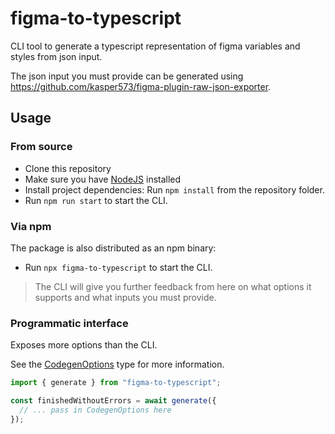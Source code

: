 # figma-to-typescript

CLI tool to generate a typescript representation of figma variables and styles from json input.

The json input you must provide can be generated using https://github.com/kasper573/figma-plugin-raw-json-exporter.

## Usage

### From source

- Clone this repository
- Make sure you have [NodeJS](https://nodejs.org/en) installed
- Install project dependencies: Run `npm install` from the repository folder.
- Run `npm run start` to start the CLI.

### Via npm

The package is also distributed as an npm binary:

- Run `npx figma-to-typescript` to start the CLI.

> The CLI will give you further feedback from here on what options it supports and what inputs you must provide.

### Programmatic interface

Exposes more options than the CLI.

See the [CodegenOptions](src/generator.ts) type for more information.

```typescript
import { generate } from "figma-to-typescript";

const finishedWithoutErrors = await generate({
  // ... pass in CodegenOptions here
});
```
